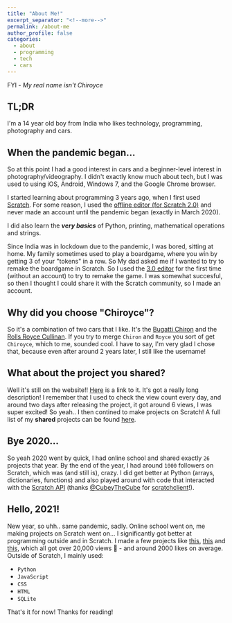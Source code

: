 ```yaml
---
title: "About Me!"
excerpt_separator: "<!--more-->"
permalink: /about-me
author_profile: false
categories:
  - about
  - programming
  - tech
  - cars
---
```


FYI - *My real name isn't Chiroyce*

## TL;DR

I'm a 14 year old boy from India who likes technology, programming, photography and cars.

## When the pandemic began...

So at this point I had a good interest in cars and a beginner-level interest in photography/videography. I didn't exactly know much about tech, but I was used to using iOS, Android, Windows 7, and the Google Chrome browser.

I started learning about programming 3 years ago, when I first used [Scratch](https://scratch.mit.edu/). For some reason, I used the [offline editor (for Scratch 2.0)](https://scratch.mit.edu/download/scratch2) and never made an account until the pandemic began (exactly in March 2020).

I did also learn the ***very basics*** of Python, printing, mathematical operations and strings.

Since India was in lockdown due to the pandemic, I was bored, sitting at home. My family sometimes used to play a boardgame, where you win by getting 3 of your "tokens" in a row. So  My dad asked me if I wanted to try to remake the boardgame in Scratch. So I used the [3.0 editor](https://scratch.mit.edu/projects/editor/) for the first time (without an account) to try to remake the game. I was somewhat succesful, so then I thought I could share it with the Scratch community, so I made an account.

## Why did you choose "Chiroyce"?
So it's a combination of two cars that I like. It's the [Bugatti Chiron](https://en.wikipedia.org/wiki/Bugatti_Chiron) and the [Rolls Royce Cullinan](https://en.wikipedia.org/wiki/Rolls-Royce_Cullinan). If you try to merge `Chiron` and `Royce` you sort of get `Chiroyce`, which to me, sounded cool. I have to say, I'm very glad I chose that, because even after around 2 years later, I still like the username!

## What about the project you shared?
Well it's still on the website!! [Here](https://scratch.mit.edu/projects/388790486/) is a link to it. It's got a really long description! I remember that I used to check the view count every day, and around two days after releasing the project, it got around 6 views, I was super excited! So yeah.. I then contined to make projects on Scratch! A full list of my **shared** projects can be found [here](https://scratch.mit.edu/users/Chiroyce/projects/).

## Bye 2020...

So yeah 2020 went by quick, I had online school and shared exactly `26` projects that year. By the end of the year, I had around `1000` followers on Scratch, which was (and still is), crazy. I did get better at Python (arrays, dictionaries, functions) and also played around with code that interacted with the [Scratch API](https://github.com/LLK/scratch-rest-api/wiki) (thanks [@CubeyTheCube](https://github.com/CubeyTheCube) for [scratchclient](https://github.com/CubeyTheCube/scratchclient)!).

## Hello, 2021!

New year, so uhh.. same pandemic, sadly. Online school went on, me making projects on Scratch went on... I significantly got better at programming outside and in Scratch. I made a few projects like [this](https://scratch.mit.edu/projects/448185902/), [this](https://scratch.mit.edu/projects/424893697/) and [this](https://scratch.mit.edu/projects/453335044/), which all got over 20,000 views 🤯 - and around 2000 likes on average. Outside of Scratch, I mainly used:

- `Python` 
- `JavaScript` 
- `CSS` 
- `HTML`
- `SQLite`

That's it for now! Thanks for reading!